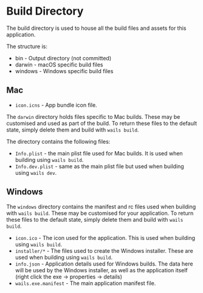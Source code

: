 # Build Directory

The build directory is used to house all the build files and assets for this application. 

The structure is:

* bin - Output directory (not committed)
* darwin - macOS specific build files
* windows - Windows specific build files

## Mac

- `icon.icns` - App bundle icon file.

The `darwin` directory holds files specific to Mac builds.
These may be customised and used as part of the build. 
To return these files to the default state, simply delete them and build with `wails build`.

The directory contains the following files:

- `Info.plist` - the main plist file used for Mac builds. It is used when building using `wails build`.
- `Info.dev.plist` - same as the main plist file but used when building using `wails dev`.

## Windows

The `windows` directory contains the manifest and rc files used when building with `wails build`.
These may be customised for your application. To return these files to the default state, simply delete them and
build with `wails build`.

- `icon.ico` - The icon used for the application. This is used when building using `wails build`.
- `installer/*` - The files used to create the Windows installer. These are used when building using `wails build`.
- `info.json` - Application details used for Windows builds. The data here will be used by the Windows installer,
  as well as the application itself (right click the exe -> properties -> details)
- `wails.exe.manifest` - The main application manifest file.